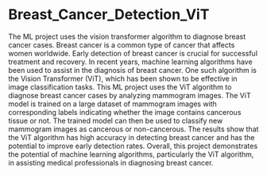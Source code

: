 # Breast_Cancer_Detection_ViT
The ML project uses the vision transformer algorithm to diagnose breast cancer cases.
Breast cancer is a common type of cancer that affects women worldwide. Early detection of breast cancer is crucial for successful treatment and recovery. In recent years, machine learning algorithms have been used to assist in the diagnosis of breast cancer. One such algorithm is the Vision Transformer (ViT), which has been shown to be effective in image classification tasks. This ML project uses the ViT algorithm to diagnose breast cancer cases by analyzing mammogram images. The ViT model is trained on a large dataset of mammogram images with corresponding labels indicating whether the image contains cancerous tissue or not. The trained model can then be used to classify new mammogram images as cancerous or non-cancerous. The results show that the ViT algorithm has high accuracy in detecting breast cancer and has the potential to improve early detection rates. Overall, this project demonstrates the potential of machine learning algorithms, particularly the ViT algorithm, in assisting medical professionals in diagnosing breast cancer.
